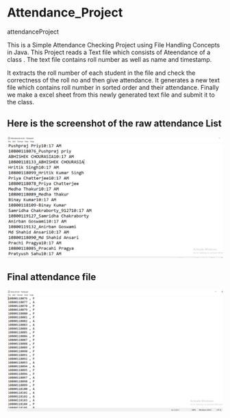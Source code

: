 # Attendance_Project
attendanceProject

This is a Simple Attendance Checking Project using File Handling Concepts in Java.
This Project reads a Text file which consists of Ateendance of a class .
The text file contains roll number as well as name and timestamp.

It extracts the roll number of each student in the file and check the correctness of the roll no and then give attendance.
It generates a new text file which contains roll number in sorted order and their attendance.
Finally we make a excel sheet from this newly generated text file and submit it to the class.

## Here is the screenshot of the raw attendance List
![](1AttendanceList.png)
## Final attendance file 
![](2FinalAttendance.png)
